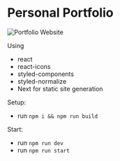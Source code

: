 # Personal Portfolio

![Portfolio Website](https://i.ibb.co/WgPMpts/image.png)

Using 
- react
- react-icons
- styled-components
- styled-normalize
- Next for static site generation

Setup:
- run ```npm i && npm run build```

Start:
- run ```npm run dev```
- run ```npm run start```
